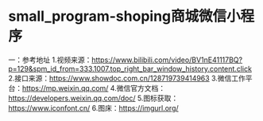 # small_program-shoping商城微信小程序

一：参考地址
1.视频来源：https://www.bilibili.com/video/BV1nE41117BQ?p=129&spm_id_from=333.1007.top_right_bar_window_history.content.click
2.接口来源：https://www.showdoc.com.cn/128719739414963
3.微信工作平台：https://mp.weixin.qq.com/
4.微信官方文档：https://developers.weixin.qq.com/doc/
5.图标获取：https://www.iconfont.cn/
6.图床：https://imgurl.org/

